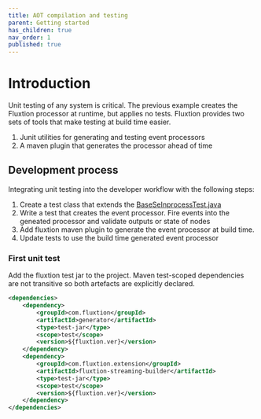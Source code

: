 ```yaml
---
title: AOT compilation and testing
parent: Getting started
has_children: true
nav_order: 1
published: true
---
```


# Introduction

Unit testing of any system is critical. The previous example creates the Fluxtion processor at runtime, but applies no tests. Fluxtion provides two sets of tools that make testing at build time easier.
1.  Junit utilities for generating and testing event processors 
1.  A maven plugin that generates the processor ahead of time

## Development process
Integrating unit testing into the developer workflow with the following steps:
1.  Create a test class that extends the [BaseSeInprocessTest.java](https://github.com/v12technology/fluxtion/blob/2.10.9/generator/src/test/java/com/fluxtion/generator/util/BaseSepInprocessTest.java)
1.  Write a test that creates the event processor. Fire events into the geneated processor and validate outputs or state of nodes
1.  Add fluxtion maven plugin to generate the event processor at build time. 
1.  Update tests to use the build time generated event processor 

### First unit test
Add the fluxtion test jar to the project. Maven test-scoped dependencies are not transitive so both artefacts are explicitly declared.

```xml
<dependencies>
    <dependency>
        <groupId>com.fluxtion</groupId>
        <artifactId>generator</artifactId>
        <type>test-jar</type>
        <scope>test</scope>
        <version>${fluxtion.ver}</version>
    </dependency>
    <dependency>
        <groupId>com.fluxtion.extension</groupId>
        <artifactId>fluxtion-streaming-builder</artifactId>
        <type>test-jar</type>
        <scope>test</scope>
        <version>${fluxtion.ver}</version>
    </dependency>
</dependencies>
```

